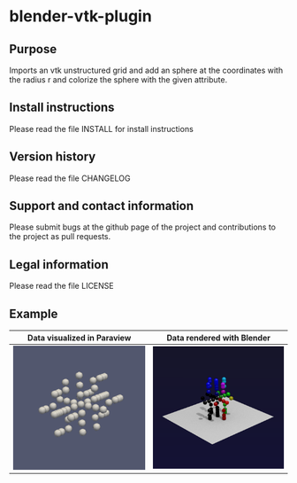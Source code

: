 blender-vtk-plugin
==================

Purpose
-----------------

Imports an vtk unstructured grid and add an sphere at the coordinates with the radius r and colorize the sphere with the given attribute.

Install instructions
-----------------

Please read the file INSTALL for install instructions

Version history
-----------------

Please read the file CHANGELOG

Support and contact information
-----------------

Please submit bugs at the github page of the project and contributions to the project as pull requests.

Legal information
-----------------

Please read the file LICENSE

Example
-----------------

Data visualized in Paraview | Data rendered with Blender
:------------------------:|:----------------------------------------:
![Mesh](./example/paraview.png?raw=true "Data visualized in Paraview")|![Exodus](./example/example.png?raw=true "Data rendered with Blender")


